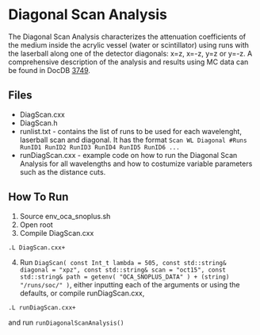 Diagonal Scan Analysis
=====================

The Diagonal Scan Analysis characterizes the attenuation coefficients of the medium inside the acrylic vessel (water or scintillator) using runs with the laserball along one of the detector diagonals: x=z, x=-z, y=z or y=-z. A comprehensive description of the analysis and results using MC data can be found in DocDB [3749](https://www.snolab.ca/snoplus/private/DocDB/cgi/ShowDocument?docid=3749).

Files
---------------------

* DiagScan.cxx
* DiagScan.h
* runlist.txt - contains the list of runs to be used for each wavelenght, laserball scan and diagonal. It has the format `Scan WL Diagonal #Runs RunID1 RunID2 RunID3 RunID4 RunID5 RunID6 ...`
* runDiagScan.cxx - example code on how to run the Diagonal Scan Analysis for all wavelengths and how to costumize variable parameters such as the distance cuts.

How To Run
--------------------

1) Source env_oca_snoplus.sh
2) Open root
3) Compile DiagScan.cxx

  `.L DiagScan.cxx+`

4) Run `DiagScan( const Int_t lambda = 505, const std::string& diagonal = "xpz", const std::string& scan = "oct15", const std::string& path = getenv( "OCA_SNOPLUS_DATA" ) + (string) "/runs/soc/" )`, either inputting each of the arguments or using the defaults,
or compile runDiagScan.cxx, 

`.L runDiagScan.cxx+`

and run `runDiagonalScanAnalysis()`
